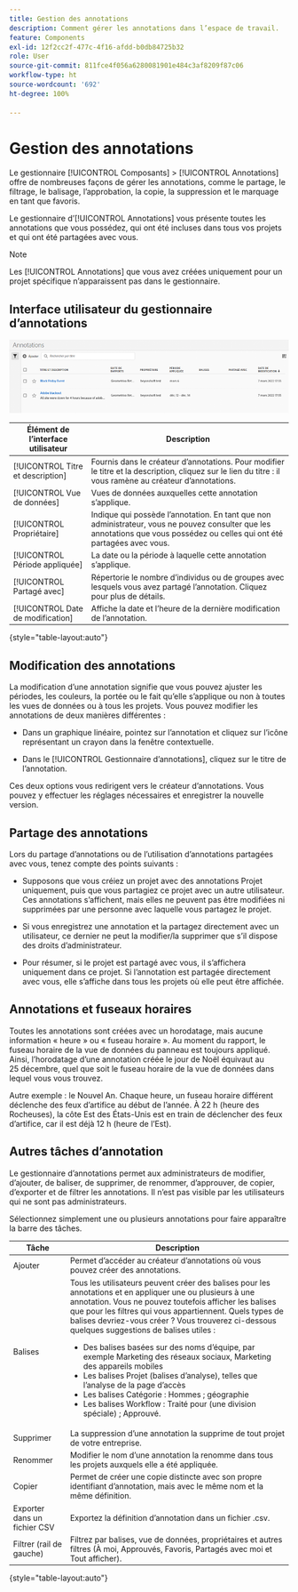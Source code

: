 ```yaml
---
title: Gestion des annotations
description: Comment gérer les annotations dans l’espace de travail.
feature: Components
exl-id: 12f2cc2f-477c-4f16-afdd-b0db84725b32
role: User
source-git-commit: 811fce4f056a6280081901e484c3af8209f87c06
workflow-type: ht
source-wordcount: '692'
ht-degree: 100%

---
```


# Gestion des annotations

Le gestionnaire [!UICONTROL Composants] > [!UICONTROL Annotations] offre de nombreuses façons de gérer les annotations, comme le partage, le filtrage, le balisage, l’approbation, la copie, la suppression et le marquage en tant que favoris.

Le gestionnaire d’[!UICONTROL Annotations] vous présente toutes les annotations que vous possédez, qui ont été incluses dans tous vos projets et qui ont été partagées avec vous.

>[!NOTE]
>
>Les [!UICONTROL Annotations] que vous avez créées uniquement pour un projet spécifique n’apparaissent pas dans le gestionnaire.

## Interface utilisateur du gestionnaire d’annotations

![Options d’annotation telles que le partage, le balisage ou la copie, qui sont décrites dans la section suivante.](assets/annotation-mgr.png)

| Élément de lʼinterface utilisateur | Description |
| --- | --- | 
| [!UICONTROL Titre et description] | Fournis dans le créateur d’annotations. Pour modifier le titre et la description, cliquez sur le lien du titre : il vous ramène au créateur d’annotations. |
| [!UICONTROL Vue de données] | Vues de données auxquelles cette annotation s’applique. |
| [!UICONTROL Propriétaire] | Indique qui possède l’annotation. En tant que non administrateur, vous ne pouvez consulter que les annotations que vous possédez ou celles qui ont été partagées avec vous. |
| [!UICONTROL Période appliquée] | La date ou la période à laquelle cette annotation s’applique. |
| [!UICONTROL Partagé avec] | Répertorie le nombre d’individus ou de groupes avec lesquels vous avez partagé l’annotation. Cliquez pour plus de détails. |
| [!UICONTROL Date de modification] | Affiche la date et l’heure de la dernière modification de l’annotation. |

{style="table-layout:auto"}

## Modification des annotations

La modification d’une annotation signifie que vous pouvez ajuster les périodes, les couleurs, la portée ou le fait qu’elle s’applique ou non à toutes les vues de données ou à tous les projets. Vous pouvez modifier les annotations de deux manières différentes :

* Dans un graphique linéaire, pointez sur l’annotation et cliquez sur l’icône représentant un crayon dans la fenêtre contextuelle.

* Dans le [!UICONTROL Gestionnaire d’annotations], cliquez sur le titre de l’annotation.

Ces deux options vous redirigent vers le créateur d’annotations. Vous pouvez y effectuer les réglages nécessaires et enregistrer la nouvelle version.

## Partage des annotations

Lors du partage d’annotations ou de l’utilisation d’annotations partagées avec vous, tenez compte des points suivants :

* Supposons que vous créiez un projet avec des annotations Projet uniquement, puis que vous partagiez ce projet avec un autre utilisateur. Ces annotations s’affichent, mais elles ne peuvent pas être modifiées ni supprimées par une personne avec laquelle vous partagez le projet.

* Si vous enregistrez une annotation et la partagez directement avec un utilisateur, ce dernier ne peut la modifier/la supprimer que s’il dispose des droits d’administrateur.

* Pour résumer, si le projet est partagé avec vous, il s’affichera uniquement dans ce projet. Si l’annotation est partagée directement avec vous, elle s’affiche dans tous les projets où elle peut être affichée.

## Annotations et fuseaux horaires

Toutes les annotations sont créées avec un horodatage, mais aucune information « heure » ou « fuseau horaire ». Au moment du rapport, le fuseau horaire de la vue de données du panneau est toujours appliqué. Ainsi, l’horodatage d’une annotation créée le jour de Noël équivaut au 25 décembre, quel que soit le fuseau horaire de la vue de données dans lequel vous vous trouvez.

Autre exemple : le Nouvel An. Chaque heure, un fuseau horaire différent déclenche des feux d’artifice au début de l’année. À 22 h (heure des Rocheuses), la côte Est des États-Unis est en train de déclencher des feux d’artifice, car il est déjà 12 h (heure de l’Est).

## Autres tâches d’annotation

Le gestionnaire d’annotations permet aux administrateurs de modifier, d’ajouter, de baliser, de supprimer, de renommer, d’approuver, de copier, d’exporter et de filtrer les annotations. Il n’est pas visible par les utilisateurs qui ne sont pas administrateurs.

Sélectionnez simplement une ou plusieurs annotations pour faire apparaître la barre des tâches.

| Tâche | Description |
| --- | --- |
| Ajouter | Permet d’accéder au créateur d’annotations où vous pouvez créer des annotations. |
| Balises | Tous les utilisateurs peuvent créer des balises pour les annotations et en appliquer une ou plusieurs à une annotation. Vous ne pouvez toutefois afficher les balises que pour les filtres qui vous appartiennent. Quels types de balises devriez-vous créer ? Vous trouverez ci-dessous quelques suggestions de balises utiles :<ul><li>Des balises basées sur des noms d’équipe, par exemple Marketing des réseaux sociaux, Marketing des appareils mobiles</li><li>Les balises Projet (balises d’analyse), telles que l’analyse de la page d’accès</li><li>Les balises Catégorie : Hommes ; géographie</li><li>Les balises Workflow : Traité pour (une division spéciale) ; Approuvé.</li></ul> |
| Supprimer | La suppression d’une annotation la supprime de tout projet de votre entreprise. |
| Renommer | Modifier le nom d’une annotation la renomme dans tous les projets auxquels elle a été appliquée. |
| Copier | Permet de créer une copie distincte avec son propre identifiant d’annotation, mais avec le même nom et la même définition. |
| Exporter dans un fichier CSV | Exportez la définition d’annotation dans un fichier .csv. |
| Filtrer (rail de gauche) | Filtrez par balises, vue de données, propriétaires et autres filtres (À moi, Approuvés, Favoris, Partagés avec moi et Tout afficher). |

{style="table-layout:auto"}
